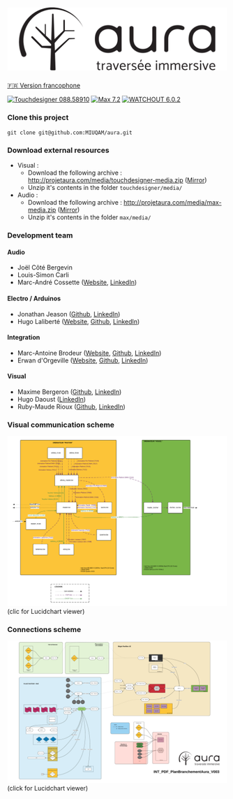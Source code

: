 # ![Aura - Traversée immersive](doc/logo.png)

[:fr: Version francophone](README.fr.md)

[![Touchdesigner 088.58910](https://img.shields.io/badge/Touchdesigner-088.58910-2d98ce.svg?style=flat)](http://www.derivative.ca/Builds/TouchDesigner088.58910.64-Bit.exe) 
[![Max 7.2](https://img.shields.io/badge/Max-7.2-b5b9bf.svg?style=flat)](https://cycling74.com/max7/) 
[![WATCHOUT 6.0.2](https://img.shields.io/badge/WATCHOUT-6.0.2-a2227b.svg?style=flat)](http://www.dataton.com/watchout) 

### Clone this project
```
git clone git@github.com:MIUQAM/aura.git
```

### Download external resources
- Visual :
  - Download the following archive : http://projetaura.com/media/touchdesigner-media.zip ([Mirror](https://drive.google.com/open?id=0B3Nb5jB8NyWPSDRBTkM1UXRfczQ))
  - Unzip it's contents in the folder `touchdesigner/media/`
- Audio :
  - Download the following archive : http://projetaura.com/media/max-media.zip ([Mirror](https://drive.google.com/open?id=0B3Nb5jB8NyWPbDQ3VFQ5RnhhSlk))
  - Unzip it's contents in the folder `max/media/`

### Development team 
#### Audio
- Joël Côté Bergevin
- Louis-Simon Carli
- Marc-André Cossette ([Website](http://www.creationsmac.com), [LinkedIn](https://linkedin.com/in/macossette))

#### Electro / Arduinos
- Jonathan Jeason ([Github](https://github.com/jjshred), [LinkedIn](https://linkedin.com/in/giovanni-jeanson-7a8974ba))
- Hugo Laliberté ([Website](http://hugolaliberte.com/), [Github](https://github.com/lachose1), [LinkedIn](https://ca.linkedin.com/in/hugolaliberte))

#### Integration
- Marc-Antoine Brodeur ([Website](http://marcantoinebrodeur.com), [Github](https://github.com/mabrodeur), [LinkedIn](https://www.linkedin.com/in/marcantoinebrodeur/))
- Erwan d'Orgeville ([Website](http://erwandorgeville.com), [Github](https://github.com/th3m4ri0), [LinkedIn](https://linkedin.com/in/th3m4ri0))

#### Visual
- Maxime Bergeron ([Github](https://github.com/maxime1bergeron), [LinkedIn](https://linkedin.com/in/maxime1bergeron))
- Hugo Daoust ([LinkedIn](https://www.linkedin.com/in/hugo-daoust-4174b610a))
- Ruby-Maude Rioux ([Github](https://github.com/rubanmauve), [LinkedIn](https://linkedin.com/pub/ruby-maude-rioux/5a/3b9/b5a))

### Visual communication scheme
[![Visual communication scheme](doc/schema_visuel.png)](https://www.lucidchart.com/documents/view/46d38f88-bbe4-4ac7-bbc7-b418d1179246)
(clic for Lucidchart viewer)

### Connections scheme
[![Connections scheme](doc/schema_connexions.png)](https://www.lucidchart.com/documents/view/9890331f-64d0-4a9a-a718-01d56c739518)
(click for Lucidchart viewer)

